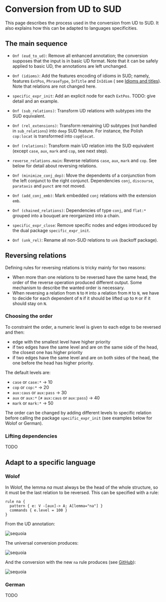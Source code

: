 # Conversion from UD to SUD

This page describes the process used in the conversion from UD to SUD.
It also explains how this can be adapted to languages specificities.

## The main sequence

 * `Onf (eud_to_ud)`: Remove all enhanced annotation; the conversion supposes that the input is in basic UD format. Note that it can be safely applied to basic UD, the annotations are left unchanged.
 * `Onf (idioms)`: Add the features encoding of idioms in SUD; namely, features `ExtPos`, `PhraseType`, `InTitle` and `InIdiom` ( see [Idioms and titles](../../guidelines/u/extpos/idioms_titles)). Note that relations are not changed here.
 * `specific_expr_init`: Add an explicit node for each `ExtPos`. TODO: give detail and an example.
 
 * `Onf (sub_relations)`: Transform UD relations with subtypes into the SUD equivalent.
 * `Onf (rel_extensions)`: Transform remaining UD subtypes (not handled in `sub_relations`) into `deep` SUD feature. For instance, the Polish `cop:locat` is transformed into `cop@locat`.
 * `Onf (relations)`: Transform main UD relation into the SUD equivalent (except `case`, `aux`, `mark` and `cop`, see next step).
 * `reverse_relations.main`: Reverse relations `case`, `aux`, `mark` and `cop`. See below for detail about reversing relations.
 * `Onf (minimize_conj_dep)`: Move the dependents of a conjunction from the left conjunct to the right conjunct. Dependencies `conj`, `discourse`, `parataxis` and `punct` are not moved.
 * `Onf (add_conj_emb)`: Mark embedded `conj` relations with the extension `emb`.
 * `Onf (chained_relations)`: Dependencies of type `conj`,  and `flat:*` grouped into a bouquet are reorganized into a chain.
 * `specific_expr_close`: Remove specific nodes and edges introduced by the dual package `specific_expr_init`.
 * `Onf (unk_rel)`: Rename all non-SUD relations to `unk` (backoff package).
  
## Reversing relations

Defining rules for reversing relations is tricky mainly for two reasons:
  * When more than one relations to be reversed have the same head, the order of the reverse operation produced different output. Some mechanism to describe the wanted order is necessary.
  * When reversing a relation from `N` to `M` into a relation from `M` to `N`, we have to decide for each dependent of `N` if it should be lifted up to `M` or if it should stay on `N`.

### Choosing the order

To constraint the order, a numeric level is given to each edge to be reversed and then:
 * edge with the smallest level have higher priority
 * if two edges have the same level and are on the same side of the head, the closest one has higher priority
 * if two edges have the same level and are on both sides of the head, the one before the head has higher priority.

The default levels are:
 * `case` or `case:*` &rarr; 10
 * `cop` or `cop:*` &rarr; 20
 * `aux:caus` or `aux:pass` &rarr; 30
 * `aux` or `aux:*` (≠ `aux:caus` or `aux:pass`) &rarr; 40
 * `mark` or `mark:*` &rarr; 50

The order can be changed by adding different levels to specific relation before calling the package `specific_expr_init` (see examples below for Wolof or German).
 
### Lifting dependencies

TODO

## Adapt to a specific language

### Wolof

In Wolof, the lemma *na* must always be the head of the whole structure, so it must be the last relation to be reversed. This can be specified with a rule:
 
```grew
rule na {
  pattern { e: V -[aux]-> A; A[lemma="na"] }
  commands { e.level = 100 }
}
```

From the UD annotation:

![sequoia](/conversions/ud_to_sud/wo_na.svg)

The universal conversion produces:

![sequoia](/conversions/ud_to_sud/wo_na__sud_u.svg)

And the conversion with the new `na` rule produces (see [GitHub](https://github.com/surfacesyntacticud/tools/blob/master/converter/grs/wo_UD_to_SUD.grs)):



![sequoia](/conversions/ud_to_sud/wo_na__sud_wo.svg)

### German

TODO